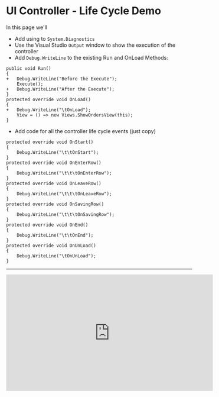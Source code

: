 ﻿# UI Controller - Life Cycle Demo
In this page we'll
* Add using to `System.Diagnostics`
* Use the Visual Studio `Output` window to show the execution of the controller
* Add `Debug.WriteLine` to the existing Run and OnLoad Methods:
```csdiff
public void Run()
{
+   Debug.WriteLine("Before the Execute");
    Execute();
+   Debug.WriteLine("After the Execute");
}
protected override void OnLoad()
{
+   Debug.WriteLine("\tOnLoad");
    View = () => new Views.ShowOrdersView(this);
}
```
* Add code for all the controller life cycle events (just copy)
```csdiff
protected override void OnStart()
{
    Debug.WriteLine("\t\tOnStart");
}
protected override void OnEnterRow()
{
    Debug.WriteLine("\t\t\tOnEnterRow");
}
protected override void OnLeaveRow()
{
    Debug.WriteLine("\t\t\tOnLeaveRow");
}
protected override void OnSavingRow()
{
    Debug.WriteLine("\t\t\tOnSavingRow");
}
protected override void OnEnd()
{
    Debug.WriteLine("\t\tOnEnd");
}
protected override void OnUnLoad()
{
    Debug.WriteLine("\tOnUnLoad");
}
```
---
<iframe width="560" height="315" src="https://www.youtube.com/embed/X4fP8lxqhEs?list=PL1DEQjXG2xnL1VKb5GvdDwxJeym7Uj6S3" frameborder="0" allowfullscreen></iframe>